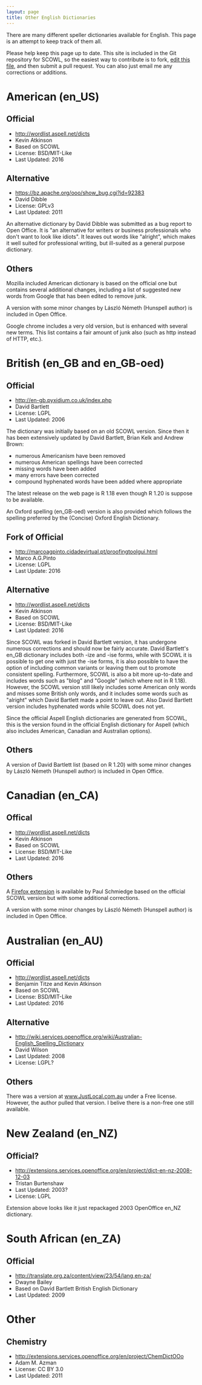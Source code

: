```yaml
---
layout: page
title: Other English Dictionaries
---
```

There are many different speller dictionaries available for English.
This page is an attempt to keep track of them all.

Please help keep this page up to date.  This site is included in the
Git repository for SCOWL, so the easiest way to contribute is to fork,
[edit this file](https://github.com/en-wl/wordlist/edit/master/site/other-dicts.md), 
and then submit a pull request.  You can also just
email me any corrections or additions.

# American (en_US) #

## Official ##

* <http://wordlist.aspell.net/dicts>
* Kevin Atkinson
* Based on SCOWL
* License: BSD/MIT-Like
* Last Updated: 2016

## Alternative ##

* <https://bz.apache.org/ooo/show_bug.cgi?id=92383>
* David Dibble
* License: GPLv3
* Last Updated: 2011

An alternative dictionary by David Dibble was submitted as a bug report to Open Office. It is "an alternative for writers or business
professionals who don't want to look like idiots".  It leaves out words like 
"alright", which makes it well suited for professional writing, but ill-suited as a general purpose dictionary.

## Others ##

Mozilla included American dictionary is based on the official one but contains several additional changes, including a list of suggested new words from Google that has been edited to remove junk.

A version with some minor changes by László Németh (Hunspell author) is included in Open Office.

Google chrome includes a very old version, but is enhanced with several new terms.  This list contains a fair amount of junk also (such as http instead of HTTP, etc.).

# British (en_GB and en_GB-oed) #

## Official ##

* <http://en-gb.pyxidium.co.uk/index.php>
* David Bartlett
* License: LGPL
* Last Updated: 2006

The dictionary was initially based on an old SCOWL version.  Since then it has been extensively updated by David Bartlett, Brian Kelk and Andrew Brown:

* numerous Americanism have been removed
* numerous American spellings have been corrected
* missing words have been added
* many errors have been corrected
* compound hyphenated words have been added where appropriate

The latest release on the web page is R 1.18 even though R 1.20 is suppose to be available.

An Oxford spelling (en_GB-oed) version is also provided which follows the spelling preferred by the (Concise) Oxford English Dictionary.

## Fork of Official ##

* <http://marcoagpinto.cidadevirtual.pt/proofingtoolgui.html>
* Marco A.G.Pinto
* License: LGPL
* Last Update: 2016

## Alternative ##

* <http://wordlist.aspell.net/dicts>
* Kevin Atkinson
* Based on SCOWL
* License: BSD/MIT-Like
* Last Updated: 2016

Since SCOWL was forked in David Bartlett version, it has undergone numerous corrections and should now be fairly accurate.  David Bartlett's en_GB dictionary includes both -ize and -ise forms, while with SCOWL it is possible to get one with just the -ise forms, it is also possible to have the option of including common variants or leaving them out to promote consistent spelling.  Furthermore, SCOWL 
is also a bit more up-to-date and includes words such as "blog" and "Google" (which where not in R 1.18).  However, the SCOWL version still likely includes some American only words and misses some British only words, and it includes some words such as "alright" which David Bartlett made a point to leave out.  Also David Bartlett version includes hyphenated words while SCOWL does not yet.

Since the official Aspell English dictionaries are generated from SCOWL, this is the version found in the official English dictionary for Aspell (which also includes American, Canadian and Australian options).

## Others ##

A version of David Bartlett list (based on R 1.20) with some minor changes by László Németh (Hunspell author) is included in Open Office.

# Canadian (en_CA) #

## Offical ##

* <http://wordlist.aspell.net/dicts>
* Kevin Atkinson
* Based on SCOWL
* License: BSD/MIT-Like
* Last Updated: 2016

## Others ##

A [Firefox extension](http://addons.mozilla.org/en-US/firefox/addon/3653/) is available by Paul Schmiedge 
based on the official SCOWL version but with some additional corrections.

A version with some minor changes by László Németh (Hunspell author) is included in Open Office.

# Australian (en_AU) #

## Official ##

* <http://wordlist.aspell.net/dicts>
* Benjamin Titze and Kevin Atkinson
* Based on SCOWL
* License: BSD/MIT-Like
* Last Updated: 2016

## Alternative ##

* <http://wiki.services.openoffice.org/wiki/Australian-English_Spelling_Dictionary>
* David Wilson
* Last Updated: 2008
* License: LGPL?

## Others ##

There was a version at www.JustLocal.com.au under a Free license.  However, the author pulled that version.  I belive there is a non-free one still available.

# New Zealand (en_NZ) #

## Official? ##

* <http://extensions.services.openoffice.org/en/project/dict-en-nz-2008-12-03>
* Tristan Burtenshaw
* Last Updated: 2003?
* License: LGPL

Extension above looks like it just repackaged 2003 OpenOffice en_NZ dictionary.

# South African (en_ZA) #

## Official ##

* <http://translate.org.za/content/view/23/54/lang,en-za/>
* Dwayne Bailey
* Based on David Bartlett British English Dictionary
* Last Updated: 2009

# Other #

## Chemistry ##

* <http://extensions.services.openoffice.org/en/project/ChemDictOOo>
* Adam M. Azman
* License: CC BY 3.0
* Last Updated: 2011
